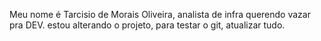Meu nome é Tarcisio de Morais Oliveira, analista de infra querendo vazar pra DEV.
estou alterando o projeto, para testar o git, atualizar tudo.
